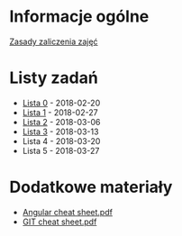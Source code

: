 # Informacje ogólne
[Zasady zaliczenia zajęć](https://pwr-piisw.github.io/materialy/laboratorium.pdf)

# Listy zadań
* [Lista 0](https://pwr-piisw.github.io/materialy/listy/2017/lista_0.pdf) - 2018-02-20
* [Lista 1](https://pwr-piisw.github.io/materialy/listy/2017/lista_1.pdf) - 2018-02-27
* [Lista 2](https://pwr-piisw.github.io/materialy/listy/2017/lista_2.pdf) - 2018-03-06
* [Lista 3](https://pwr-piisw.github.io/materialy/listy/2017/lista_3.pdf) - 2018-03-13
* Lista 4 - 2018-03-20
* Lista 5 - 2018-03-27

# Dodatkowe materiały
* [Angular cheat sheet.pdf](https://pwr-piisw.github.io/materialy/Angular%20cheat%20sheet.pdf)
* [GIT cheat sheet.pdf](https://pwr-piisw.github.io/materialy/GIT%20Cheat%20Sheet.pdf)
